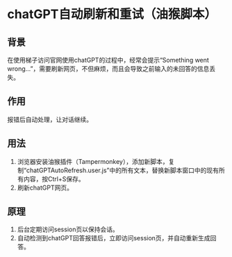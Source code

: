 # chatGPT自动刷新和重试（油猴脚本）

## 背景
在使用梯子访问官网使用chatGPT的过程中，经常会提示“Something went wrong...”，需要刷新网页，不但麻烦，而且会导致之前输入的未回答的信息丢失。  

## 作用
报错后自动处理，让对话继续。

## 用法
1. 浏览器安装油猴插件（Tampermonkey），添加新脚本，复制“chatGPTAutoRefresh.user.js”中的所有文本，替换新脚本窗口中的现有所有内容，按Ctrl+S保存。
2. 刷新chatGPT网页。

## 原理
1. 后台定期访问session页以保持会话。
2. 自动检测到chatGPT回答报错后，立即访问session页，并自动重新生成回答。
